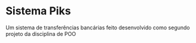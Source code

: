 # Sistema Piks

Um sistema de transferências bancárias feito desenvolvido como segundo projeto da disciplina de POO